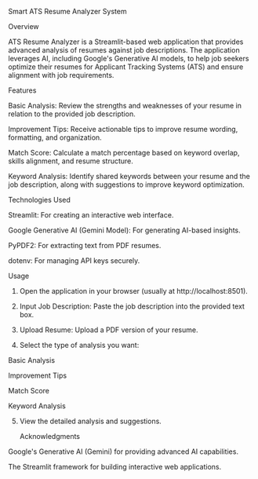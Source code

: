 Smart ATS Resume Analyzer System

Overview

ATS Resume Analyzer is a Streamlit-based web application that provides advanced analysis of resumes against job descriptions. The application leverages AI, including Google's Generative AI models, to help job seekers optimize their resumes for Applicant Tracking Systems (ATS) and ensure alignment with job requirements.

Features

Basic Analysis: Review the strengths and weaknesses of your resume in relation to the provided job description.

Improvement Tips: Receive actionable tips to improve resume wording, formatting, and organization.

Match Score: Calculate a match percentage based on keyword overlap, skills alignment, and resume structure.

Keyword Analysis: Identify shared keywords between your resume and the job description, along with suggestions to improve keyword optimization.

Technologies Used

Streamlit: For creating an interactive web interface.

Google Generative AI (Gemini Model): For generating AI-based insights.

PyPDF2: For extracting text from PDF resumes.

dotenv: For managing API keys securely.

Usage

1. Open the application in your browser (usually at http://localhost:8501).

2. Input Job Description: Paste the job description into the provided text box.

3. Upload Resume: Upload a PDF version of your resume.

4. Select the type of analysis you want:

Basic Analysis

Improvement Tips

Match Score

Keyword Analysis

5. View the detailed analysis and suggestions.

   Acknowledgments

Google's Generative AI (Gemini) for providing advanced AI capabilities.

The Streamlit framework for building interactive web applications.

